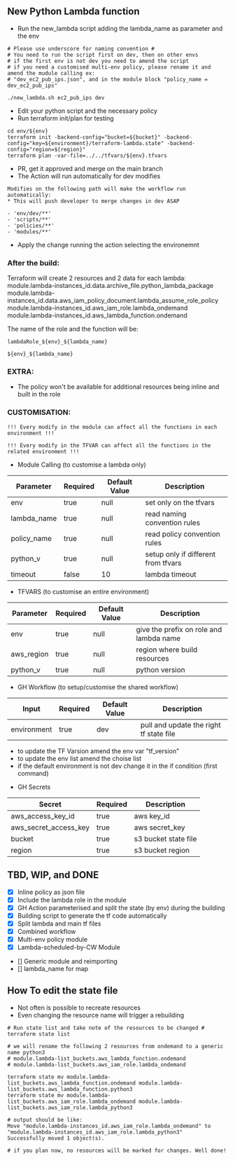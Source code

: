 ## New Python Lambda function ##

- Run the new_lambda script adding the lambda_name as parameter and the env
```
# Please use underscore for naming convention #
# You need to run the script first on dev, then on other envs
# if the first env is not dev you need to amend the script
# if you need a customised multi-env policy, please rename it and amend the mudule calling ex:
# "dev_ec2_pub_ips.json", and in the module block "policy_name = dev_ec2_pub_ips"

./new_lambda.sh ec2_pub_ips dev
```
- Edit your python script and the necessary policy
- Run terraform init/plan for testing
```
cd env/${env}
terraform init -backend-config="bucket=${bucket}" -backend-config="key=${environment}/terraform-lambda.state" -backend-config="region=${region}"
terraform plan -var-file=../../tfvars/${env}.tfvars
```
- PR, get it approved and merge on the main branch
- The Action will run automatically for dev modifies
```
Modifies on the following path will make the workflow run automatically:
* This will push developer to merge changes in dev ASAP

- 'env/dev/**'
- 'scripts/**'
- 'policies/**'
- 'modules/**'
```

- Apply the change running the action selecting the environemnt

### After the build: ###

Terraform will create 2 resources and 2 data for each lambda:
module.lambda-instances_id.data.archive_file.python_lambda_package
module.lambda-instances_id.data.aws_iam_policy_document.lambda_assume_role_policy
module.lambda-instances_id.aws_iam_role.lambda_ondemand
module.lambda-instances_id.aws_lambda_function.ondemand

The name of the role and the function will be:

```
lambdaRole_${env}_${lambda_name}

${env}_${lambda_name}
```

### EXTRA: ###
- The policy won't be available for additional resources being inline and built in the role

### CUSTOMISATION: ###
```
!!! Every modify in the module can affect all the functions in each environment !!!

!!! Every modify in the TFVAR can affect all the functions in the related environment !!!
```
- Module Calling (to customise a lambda only)

| Parameter   | Required | Default Value | Description                         |
| ----------- | -------- | ------------- | ----------------------------------- |
| env         | true     | null          | set only on the tfvars              |
| lambda_name | true     | null          | read naming convention rules        |
| policy_name | true     | null          | read policy convention rules        |
| python_v    | true     | null          | setup only if different from tfvars |
| timeout     | false    | 10            | lambda timeout                      |

- TFVARS (to customise an entire environment)

| Parameter  | Required | Default Value | Description                             |
| ---------- | -------- | ------------- | --------------------------------------- |
| env        | true     | null          | give the prefix on role and lambda name |
| aws_region | true     | null          | region where build resources            |
| python_v   | true     | null          | python version                          |

- GH Workflow (to setup/customise the shared workflow)

| Input       | Required | Default Value | Description                             |
| ----------- | -------- | ------------- | --------------------------------------- |
| environment | true     | dev           | pull and update the right tf state file |

* to update the TF Varsion amend the env var "tf_version"
* to update the env list amend the choise list
* if the default environment is not dev change it in the if condition (first command)

- GH Secrets

| Secret                | Required | Description          |
| --------------------- | -------- | -------------------- |
| aws_access_key_id     | true     | aws key_id           |
| aws_secret_access_key | true     | aws secret_key       |
| bucket                | true     | s3 bucket state file |
| region                | true     | s3 bucket region     |

## TBD, WIP, and DONE ##
- [X] Inline policy as json file 
- [X] Include the lambda role in the module
- [X] GH Action parameterised and split the state (by env) during the building
- [X] Building script to generate the tf code automatically
- [X] Split lambda and main tf files
- [X] Combined workflow
- [X] Multi-env policy module
- [X] Lambda-scheduled-by-CW Module
- [] Generic module and reimporting
- [] lambda_name for map

## How To edit the state file ##
* Not often is possible to recreate resources
* Even changing the resource name will trigger a rebuilding
```
# Run state list and take note of the resources to be changed #
terraform state list

# we will rename the following 2 resources from ondemand to a generic name python3
# module.lambda-list_buckets.aws_lambda_function.ondemand
# module.lambda-list_buckets.aws_iam_role.lambda_ondemand

terraform state mv module.lambda-list_buckets.aws_lambda_function.ondemand module.lambda-list_buckets.aws_lambda_function.python3
terraform state mv module.lambda-list_buckets.aws_iam_role.lambda_ondemand module.lambda-list_buckets.aws_iam_role.lambda_python3

# output should be like:
Move "module.lambda-instances_id.aws_iam_role.lambda_ondemand" to "module.lambda-instances_id.aws_iam_role.lambda_python3"
Successfully moved 1 object(s).

# if you plan now, no resources will be marked for changes. Well done!
```